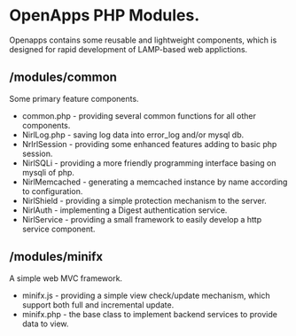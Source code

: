 <h1>OpenApps PHP Modules.</h1>
Openapps contains some reusable and lightweight components, which is designed for rapid development of LAMP-based web applictions.

<h2>/modules/common</h2>
Some primary feature components.
<ul>
  <li> common.php - providing several common functions for all other components.</li>
  <li> NirlLog.php - saving log data into error_log and/or mysql db.</li>
  <li> NrlrlSession - providing some enhanced features adding to basic php session.</li>
  <li> NirlSQLi - providing a more friendly programming interface basing on mysqli of php.</li>
  <li> NirlMemcached - generating a memcached instance by name according to configuration.</li>
  <li> NirlShield - providing a simple protection mechanism to the server.</li>
  <li> NirlAuth - implementing a Digest authentication service.</li>
  <li> NirlService - providing a small framework to easily develop a http service component.</li>
</ul>

<h2>/modules/minifx</h2>
A simple web MVC framework.
<ul>
  <li>minifx.js - providing a simple view check/update mechanism, which support both full and incremental update.</li>
  <li>minifx.php - the base class to implement backend services to provide data to view.</li>
</ul>
